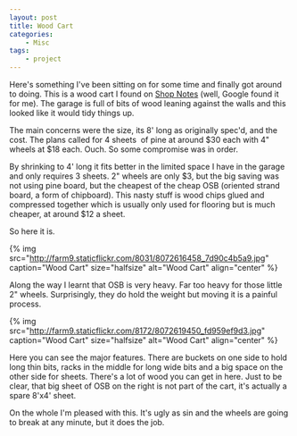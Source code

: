 ```yaml
---
layout: post
title: Wood Cart
categories:
    - Misc
tags:
    - project
---
```


Here's something I've been sitting on for some time and finally got around to doing. This is a wood cart I found on [Shop Notes](http://www.shopnotes.com/issues/055/) (well, Google found it for me). The garage is full of bits of wood leaning against the walls and this looked like it would tidy things up.

The main concerns were the size, its 8' long as originally spec'd, and the cost. The plans called for 4 sheets  of pine at around $30 each with 4" wheels at $18 each. Ouch. So some compromise was in order.

By shrinking to 4' long it fits better in the limited space I have in the garage and only requires 3 sheets. 2" wheels are only $3, but the big saving was not using pine board, but the cheapest of the cheap OSB (oriented strand board, a form of chipboard). This nasty stuff is wood chips glued and compressed together which is usually only used for flooring but is much cheaper, at around $12 a sheet.

So here it is.

{% img src="http://farm9.staticflickr.com/8031/8072616458_7d90c4b5a9.jpg" caption="Wood Cart" size="halfsize" alt="Wood Cart" align="center" %}

Along the way I learnt that OSB is very heavy. Far too heavy for those little 2" wheels. Surprisingly, they do hold the weight but moving it is a painful process.

{% img src="http://farm9.staticflickr.com/8172/8072619450_fd959ef9d3.jpg" caption="Wood Cart" size="halfsize" alt="Wood Cart" align="center" %}

Here you can see the major features. There are buckets on one side to hold long thin bits, racks in the middle for long wide bits and a big space on the other side for sheets. There's a lot of wood you can get in here. Just to be clear, that big sheet of OSB on the right is not part of the cart, it's actually a spare 8'x4' sheet.

On the whole I'm pleased with this. It's ugly as sin and the wheels are going to break at any minute, but it does the job.


